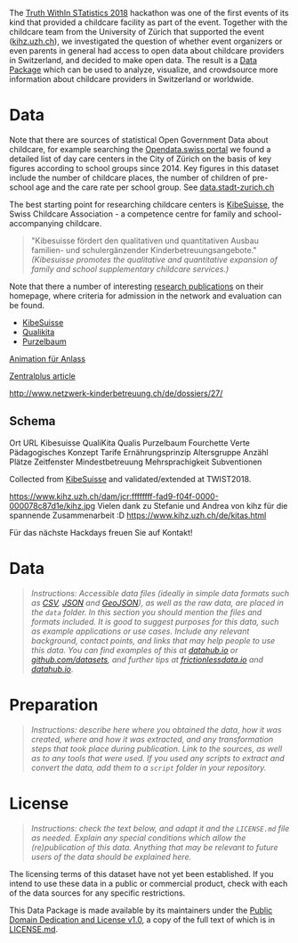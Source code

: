 The [Truth WithIn STatistics 2018](https://twist2018.ch) hackathon was one of the first events of its kind that provided a childcare facility as part of the event. Together with the childcare team from the University of Zürich that supported the event ([kihz.uzh.ch](https://www.kihz.uzh.ch/)), we investigated the question of whether event organizers or even parents in general had access to open data about childcare providers in Switzerland, and decided to make open data. The result is a [Data Package](https://frictionlessdata.io/field-guide/) which can be used to analyze, visualize, and crowdsource more information about childcare providers in Switzerland or worldwide.

# Data

Note that there are sources of statistical Open Government Data about childcare, for example searching the [Opendata.swiss portal](https://opendata.swiss/de/dataset?q=kinderbetreuung) we found a detailed list of day care centers in the City of Zürich on the basis of key figures according to school groups since 2014. Key figures in this dataset include the number of childcare places, the number of children of pre-school age and the care rate per school group. See [data.stadt-zurich.ch](https://data.stadt-zuerich.ch/dataset/sd_zv_kitas_schulkreis)

The best starting point for researching childcare centers is [KibeSuisse](https://www.kibesuisse.ch/verband/ueber-kibesuisse/kibesuisse-stellt-sich-vor/), the Swiss Childcare Association - a competence centre for family and school-accompanying childcare.

> "Kibesuisse fördert den qualitativen und quantitativen Ausbau familien- und schulergänzender Kinderbetreuungsangebote." *(Kibesuisse promotes the qualitative and quantitative expansion of family and school supplementary childcare services.)*

Note that there a number of interesting [research publications](https://www.kibesuisse.ch/publikationen/) on their homepage, where criteria for admission in the network and evaluation can be found.

- [KibeSuisse](https://www.kibesuisse.ch/verband/mitglieder/mitglieder-suchen/?tx_iskibesuissemitglieder_suche[action]=search&tx_iskibesuissemitglieder_suche[controller]=Mitglieder&tx_iskibesuissemitglieder_suche[canton]=ZG)
- [Qualikita](https://www.quali-kita.ch/de/fuer-eltern/zertifizierte-kitas/)
- [Purzelbaum](https://www.radix.ch/Gesunde-Schulen/Bewegung-und-Ernaehrung/Purzelbaum-Schweiz/Purzelbaum-KiTa/Pf3sM/?sesURLcheck=true)

[Animation für Anlass](https://www.care4kids.ch/fuer-familien/animation-fur-einen-anlass/)

[Zentralplus article](https://www.zentralplus.ch/de/news/wirtschaft/5536600/Eigene-Kitas-bei-Zuger-Unternehmen-Fehlanzeige.htm)

http://www.netzwerk-kinderbetreuung.ch/de/dossiers/27/

## Schema

Ort
URL
Kibesuisse
QualiKita
Qualis
Purzelbaum
Fourchette Verte
Pädagogisches Konzept
Tarife
Ernährungsprinzip
Altersgruppe
Anzähl Plätze
Zeitfenster
Mindestbetreuung
Mehrsprachigkeit
Subventionen

Collected from [KibeSuisse](https://www.kibesuisse.ch/verband/mitglieder/mitglieder-suchen/?tx_iskibesuissemitglieder_suche[action]=search&tx_iskibesuissemitglieder_suche[controller]=Mitglieder&tx_iskibesuissemitglieder_suche[canton]=ZG) and validated/extended at TWIST2018.



https://www.kihz.uzh.ch/dam/jcr:ffffffff-fad9-f04f-0000-000078c87d1e/kihz.jpg
Vielen dank zu Stefanie und Andrea von kihz für die spannende Zusammenarbeit :D
https://www.kihz.uzh.ch/de/kitas.html

Für das nächste Hackdays freuen Sie auf Kontakt!

# Data

> *Instructions: Accessible data files (ideally in simple data formats such as [CSV](https://frictionlessdata.io/guides/csv/), [JSON](http://json-schema.org/specification.html) and [GeoJSON](http://geojson.org/)), as well as the raw data, are placed in the `data` folder. In this section you should mention the files and formats included. It is good to suggest purposes for this data, such as example applications or use cases. Include any relevant background, contact points, and links that may help people to use this data. You can find examples of this at [datahub.io](https://datahub.io) or [github.com/datasets](https://github.com/datasets), and further tips at [frictionlessdata.io](https://frictionlessdata.io/guides/data-package/) and [datahub.io](https://datahub.io/docs/data-packages/publish-faq)*.

# Preparation

> *Instructions: describe here where you obtained the data, how it was created, where and how it was extracted, and any transformation steps that took place during publication. Link to the sources, as well as to any tools that were used. If you used any scripts to extract and convert the data, add them to a `script` folder in your repository.*

# License

> *Instructions: check the text below, and adapt it and the `LICENSE.md` file as needed. Explain any special conditions which allow the (re)publication of this data. Anything that may be relevant to future users of the data should be explained here.*

The licensing terms of this dataset have not yet been established. If you intend to use these data in a public or commercial product, check with each of the data sources for any specific restrictions.

This Data Package is made available by its maintainers under the [Public Domain Dedication and License v1.0](http://www.opendatacommons.org/licenses/pddl/1.0/), a copy of the full text of which is in [LICENSE.md](LICENSE.md).
